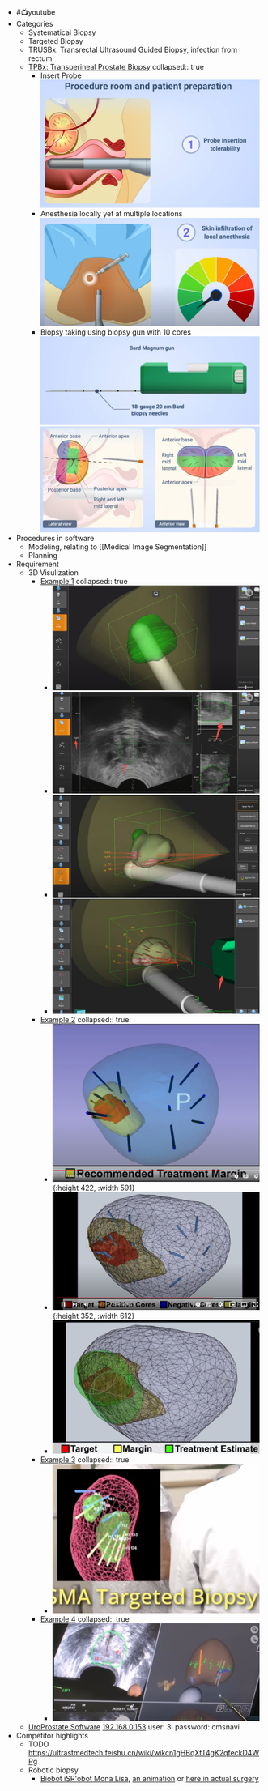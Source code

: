 - #📺️youtube
- Categories
	- Systematical Biopsy
	- Targeted Biopsy
	- TRUSBx: Transrectal Ultrasound Guided Biopsy, infection from rectum
	- [TPBx: Transperineal Prostate Biopsy](https://www.youtube.com/watch?v=JUIpUXSSOs0)
	  collapsed:: true
		- Insert Probe
		  ![image.png](../assets/image_1679292863305_0.png)
		- Anesthesia locally yet at multiple locations
		  ![image.png](../assets/image_1679292891882_0.png)
		- Biopsy taking using biopsy gun with 10 cores
		  ![image.png](../assets/image_1679292962036_0.png)
		  ![image.png](../assets/image_1679292991004_0.png)
- Procedures in software
	- Modeling, relating to [[Medical Image Segmentation]]
	- Planning
- Requirement
	- 3D Visulization
		- [Example 1](https://www.youtube.com/watch?v=1bdRe0Zdof4)
		  collapsed:: true
			- ![image.png](../assets/image_1679293279606_0.png)
			- ![image.png](../assets/image_1679293385788_0.png)
			- ![image.png](../assets/image_1679293435502_0.png)
			- ![image.png](../assets/image_1679293526674_0.png)
		- [Example 2](https://www.youtube.com/watch?v=JUIpUXSSOs0)
		  collapsed:: true
			- ![image.png](../assets/image_1679291938697_0.png){:height 422, :width 591}
			- ![image.png](../assets/image_1679292031237_0.png){:height 352, :width 612}
			- ![image.png](../assets/image_1679292048326_0.png)
		- [Example 3](https://www.youtube.com/watch?v=CVDwoewt1kY)
		  collapsed:: true
			- ![image.png](../assets/image_1679294383638_0.png)
		- [Example 4](https://www.youtube.com/watch?v=QKKE8qirm9A)
		  collapsed:: true
			- ![image.png](../assets/image_1679294743766_0.png)
	- [UroProstate Software](https://gitlab.ultrastmedtech.com/Jinqiang/uroprostate)
	  [192.168.0.153](http://192.168.0.153)
	  user: 3I
	  password: cmsnavi
- Competitor highlights
	- TODO https://ultrastmedtech.feishu.cn/wiki/wikcn1gHBqXtT4gK2qfeckD4WPg
	- Robotic biopsy
		- [Biobot iSR'obot Mona Lisa](https://youtube.com/watch?v=mfzGtg9cAB0&si=EnSIkaIECMiOmarE), [an animation](https://www.youtube.com/watch?v=hD1p3w5p4O0) or [here in actual surgery](https://youtube.com/watch?v=1bdRe0Zdof4&si=EnSIkaIECMiOmarE&t=59)